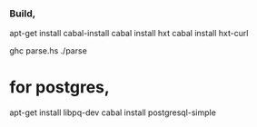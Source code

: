 
### Build,

apt-get install cabal-install
cabal install hxt
cabal install hxt-curl



ghc parse.hs
./parse

# for postgres,
apt-get install libpq-dev
cabal install postgresql-simple



